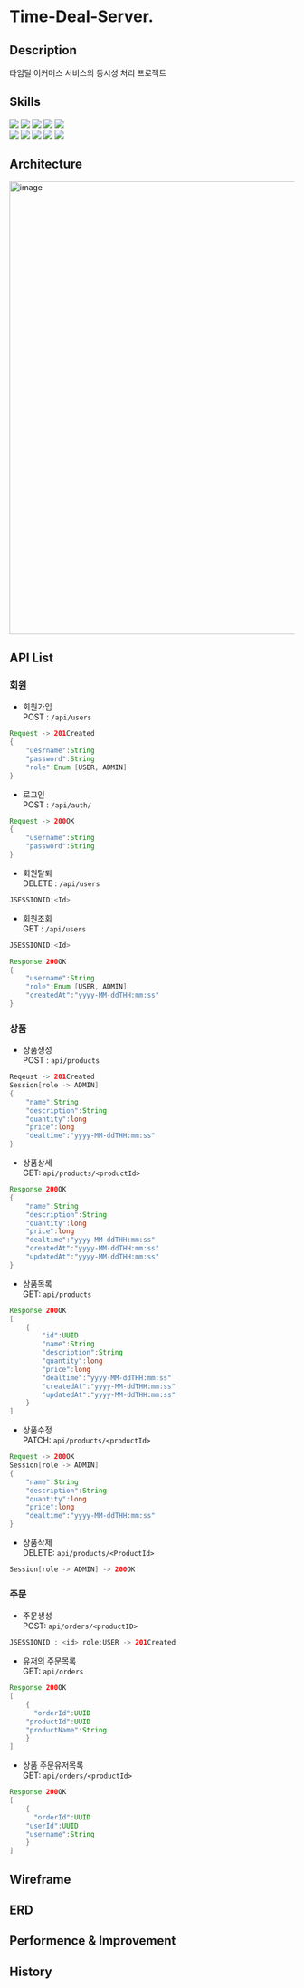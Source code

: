 # Time-Deal-Server.  

## Description   
타임딜 이커머스 서비스의 동시성 처리 프로젝트   

## Skills
<div align=left>
<img src="https://img.shields.io/badge/Oracle open jdk 11-007396?style=for-the-badge&logo=java&logoColor=white">
<img src="https://img.shields.io/badge/springboot 2.7.0-6DB33F?style=for-the-badge&logo=springboot&logoColor=white">
<img src="https://img.shields.io/badge/spring data jpa-6DB33F?style=for-the-badge&logo=spring&logoColor=white">
<img src="https://img.shields.io/badge/gradle -02303A?style=for-the-badge&logo=gradle&logoColor=white">
<img src="https://img.shields.io/badge/junit5-25A162?style=for-the-badge&logo=junit5&logoColor=white">

<br>
<img src="https://img.shields.io/badge/mysql 8.0-4479A1?style=for-the-badge&logo=mysql&logoColor=white">
<img src="https://img.shields.io/badge/nginx-009639?style=for-the-badge&logo=nginx&logoColor=white">
<img src="https://img.shields.io/badge/github actions-2088FF?style=for-the-badge&logo=githubactions&logoColor=white">
<img src="https://img.shields.io/badge/sonar cloud-F3702A?style=for-the-badge&logo=sonarcloud&logoColor=white">
<img src="https://img.shields.io/badge/naver cloud-03C75A?style=for-the-badge&logo=naver&logoColor=white">



## Architecture

<img width="800" alt="image" src="https://user-images.githubusercontent.com/57293011/224645406-e9cc4903-bba2-452e-b8e6-007d92d5cc54.png">

## API List 
### 회원

- 회원가입    
POST :  `/api/users`

```java
Request -> 201Created
{
	"uesrname":String
	"password":String
	"role":Enum [USER, ADMIN]
}
```

- 로그인    
POST : `/api/auth/`

```java
Request -> 200OK
{
	"username":String
	"password":String
}
```

- 회원탈퇴    
DELETE : `/api/users`

```java
JSESSIONID:<Id>
```

- 회원조회    
GET : `/api/users`

```java
JSESSIONID:<Id>
```

```java
Response 200OK
{
	"username":String
	"role":Enum [USER, ADMIN]
	"createdAt":"yyyy-MM-ddTHH:mm:ss"
}
```

### 상품

- 상품생성   
POST : `api/products`

```java
Reqeust -> 201Created
Session[role -> ADMIN]
{
	"name":String
	"description":String
	"quantity":long
	"price":long
	"dealtime":"yyyy-MM-ddTHH:mm:ss"
}
```

- 상품상세    
GET: `api/products/<productId>`

```java
Response 200OK
{
	"name":String
	"description":String
	"quantity":long
	"price":long
	"dealtime":"yyyy-MM-ddTHH:mm:ss"
	"createdAt":"yyyy-MM-ddTHH:mm:ss"
	"updatedAt":"yyyy-MM-ddTHH:mm:ss"
}
```

- 상품목록    
GET: `api/products`

```java
Response 200OK
[
	{
		"id":UUID
		"name":String
		"description":String
		"quantity":long
		"price":long
		"dealtime":"yyyy-MM-ddTHH:mm:ss"
		"createdAt":"yyyy-MM-ddTHH:mm:ss"
		"updatedAt":"yyyy-MM-ddTHH:mm:ss"
	}
]
```

- 상품수정    
PATCH: `api/products/<productId>`

```java
Request -> 200OK
Session[role -> ADMIN]
{
	"name":String
	"description":String
	"quantity":long
	"price":long
	"dealtime":"yyyy-MM-ddTHH:mm:ss"
}
```

- 상품삭제    
DELETE: `api/products/<ProductId>`

```java
Session[role -> ADMIN] -> 200OK
```

### 주문

- 주문생성   
POST: `api/orders/<productID>`

```java
JSESSIONID : <id> role:USER -> 201Created
```

- 유저의 주문목록    
GET: `api/orders`

```java
Response 200OK 
[
	{
	  "orderId":UUID
    "productId":UUID
    "productName":String
	}
]
```

- 상품 주문유저목록   
GET: `api/orders/<productId>`

```java
Response 200OK
[
	{
	  "orderId":UUID
    "userId":UUID
    "username":String
	}
]
```
## Wireframe
## ERD
## Performence & Improvement
## History
